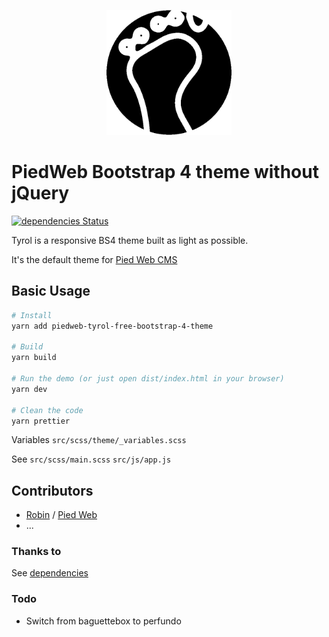 
<p align="center"><a href="https://dev.piedweb.com">
<img src="https://raw.githubusercontent.com/PiedWeb/piedweb-devoluix-theme/master/src/img/logo_title.png" width="200" height="200" alt="Open Source Package" />
</a></p>

# PiedWeb Bootstrap 4 theme without jQuery

[![dependencies Status](https://david-dm.org/PiedWeb/piedweb-tyrol-free-bootstrap-4-theme/status.svg)](https://david-dm.org/PiedWeb/piedweb-tyrol-free-bootstrap-4-theme)

Tyrol is a responsive BS4 theme built as light as possible.

It's the default theme for [Pied Web CMS](https://github.com/PiedWeb/CMS)

## Basic Usage

```bash
# Install
yarn add piedweb-tyrol-free-bootstrap-4-theme

# Build
yarn build

# Run the demo (or just open dist/index.html in your browser)
yarn dev

# Clean the code
yarn prettier
```

Variables
`src/scss/theme/_variables.scss`

See
`src/scss/main.scss`
`src/js/app.js`


## Contributors

* [Robin](https://www.robin-d.fr/) / [Pied Web](https://piedweb.com)
* ...


### Thanks to

See [dependencies](package.json)

### Todo

- Switch from baguettebox to perfundo
